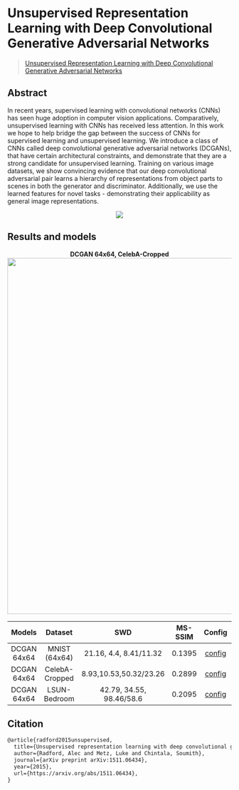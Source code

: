# Unsupervised Representation Learning with Deep Convolutional Generative Adversarial Networks

> [Unsupervised Representation Learning with Deep Convolutional Generative Adversarial Networks](https://arxiv.org/abs/1511.06434)

<!-- [ALGORITHM] -->

## Abstract

<!-- [ABSTRACT] -->

In recent years, supervised learning with convolutional networks (CNNs) has seen huge adoption in computer vision applications. Comparatively, unsupervised learning with CNNs has received less attention. In this work we hope to help bridge the gap between the success of CNNs for supervised learning and unsupervised learning. We introduce a class of CNNs called deep convolutional generative adversarial networks (DCGANs), that have certain architectural constraints, and demonstrate that they are a strong candidate for unsupervised learning. Training on various image datasets, we show convincing evidence that our deep convolutional adversarial pair learns a hierarchy of representations from object parts to scenes in both the generator and discriminator. Additionally, we use the learned features for novel tasks - demonstrating their applicability as general image representations.

<!-- [IMAGE] -->

<div align=center>
<img src="https://user-images.githubusercontent.com/28132635/143050281-60808c3f-81d0-4fae-9071-f4c297116b2f.JPG"/>
</div>

## Results and models

<div align="center">
  <b> DCGAN 64x64, CelebA-Cropped</b>
  <br/>
  <img src="https://user-images.githubusercontent.com/12726765/113991928-871f9b80-9885-11eb-920e-d389c603fed8.png" width="800"/>
</div>

|   Models    |    Dataset     |           SWD            | MS-SSIM |                                                           Config                                                           |                                                                                                                        Download                                                                                                                         |
| :---------: | :------------: | :----------------------: | :-----: | :------------------------------------------------------------------------------------------------------------------------: | :-----------------------------------------------------------------------------------------------------------------------------------------------------------------------------------------------------------------------------------------------------: |
| DCGAN 64x64 | MNIST (64x64)  |  21.16, 4.4, 8.41/11.32  | 0.1395  | [config](https://github.com/open-mmlab/mmgeneration/blob/master/configs/dcgan/dcgan_mnist-64_b128x1_Glr4e-4_Dlr1e-4_5k.py) | [model](https://download.openmmlab.com/mmgen/dcgan/dcgan_mnist-64_b128x1_Glr4e-4_Dlr1e-4_5k_20210512_163926-207a1eaf.pth) \| [log](https://download.openmmlab.com//mmgen/dcgan/dcgan_mnist-64_b128x1_Glr4e-4_Dlr1e-4_5k_20210512_163926-207a1eaf.json) |
| DCGAN 64x64 | CelebA-Cropped |  8.93,10.53,50.32/23.26  | 0.2899  |   [config](https://github.com/open-mmlab/mmgeneration/blob/master/configs/dcgan/dcgan_celeba-cropped_64_b128x1_300k.py)    |   [model](https://download.openmmlab.com/mmgen/dcgan/dcgan_celeba-cropped_64_b128x1_300kiter_20210408_161607-1f8a2277.pth) \| [log](https://download.openmmlab.com/mmgen/dcgan/dcgan_celeba-cropped_64_b128x1_300kiter_20210408_161607-1f8a2277.json)   |
| DCGAN 64x64 |  LSUN-Bedroom  | 42.79, 34.55, 98.46/58.6 | 0.2095  |    [config](https://github.com/open-mmlab/mmgeneration/blob/master/configs/dcgan/dcgan_lsun-bedroom_64x64_b128x1_5e.py)    |           [model](https://download.openmmlab.com/mmgen/dcgan/dcgan_lsun-bedroom_64_b128x1_5e_20210408_161713-117c498b.pth) \| [log](https://download.openmmlab.com/mmgen/dcgan/dcgan_lsun-bedroom_64_b128x1_5e_20210408_161713-117c498b.json)           |

## Citation

```latex
@article{radford2015unsupervised,
  title={Unsupervised representation learning with deep convolutional generative adversarial networks},
  author={Radford, Alec and Metz, Luke and Chintala, Soumith},
  journal={arXiv preprint arXiv:1511.06434},
  year={2015},
  url={https://arxiv.org/abs/1511.06434},
}
```
